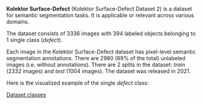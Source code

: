 **Kolektor Surface-Defect** (Kolektor Surface-Defect Dataset 2) is a dataset for semantic segmentation tasks. It is applicable or relevant across various domains.

The dataset consists of 3336 images with 394 labeled objects belonging to 1 single class (*defect*).

Each image in the Kolektor Surface-Defect dataset has pixel-level semantic segmentation annotations. There are 2980 (89% of the total) unlabeled images (i.e. without annotations). There are 2 splits in the dataset: *train* (2332 images) and *test* (1004 images). The dataset was released in 2021.

Here is the visualized example of the single *defect* class:

[Dataset classes](https://github.com/dataset-ninja/kolektor-surface-defect-dataset-2/raw/main/visualizations/classes_preview.webm)
